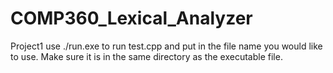 # COMP360_Lexical_Analyzer
Project1
use ./run.exe to run test.cpp and put in the file name you would like to use. Make sure it is in the same directory as the executable file.
